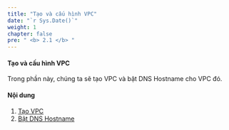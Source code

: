 ```yaml
---
title: "Tạo và cấu hình VPC"
date: "`r Sys.Date()`"
weight: 1
chapter: false
pre: " <b> 2.1 </b> "
---
```


#### Tạo và cấu hình VPC

Trong phần này, chúng ta sẽ tạo VPC và bật DNS Hostname cho VPC đó.

#### Nội dung

1. [Tạo VPC](2.1.1-CreateVPC/)
2. [Bật DNS Hostname](2.1.2-EnableDNSHostname/)
